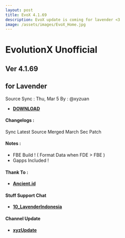 ```yaml
---
layout: post
title: EvoX 4.1.69
description: EvoX update is coming for lavender <3
image: /assets/images/EvoX_Home.jpg
---
```


# EvolutionX Unofficial
## Ver 4.1.69
## for Lavender
Source Sync : Thu, Mar 5
By : @xyzuan

 * [**DOWNLOAD**](https://sourceforge.net/projects/xyzuan/files/Lavender/EvoX/EvolutionX_4.1.69_lavender-10.0-20200305-0541-xyz.zip/download)

#### Changelogs :

Sync Latest Source
Merged March Sec Patch

#### Notes :
 * FBE Build ! ( Format Data when FDE > FBE )
 * Gapps Included !

#### Thank To :
 *  [**Ancient.id**](https://t.me/ancientid)

#### Stuff Support Chat
 * [**10_LavenderIndonesia**](https://t.me/android10_LavenderIndonesia)

#### Channel Update
 * [**xyzUpdate**](https://t.me/xyzUpdate)
